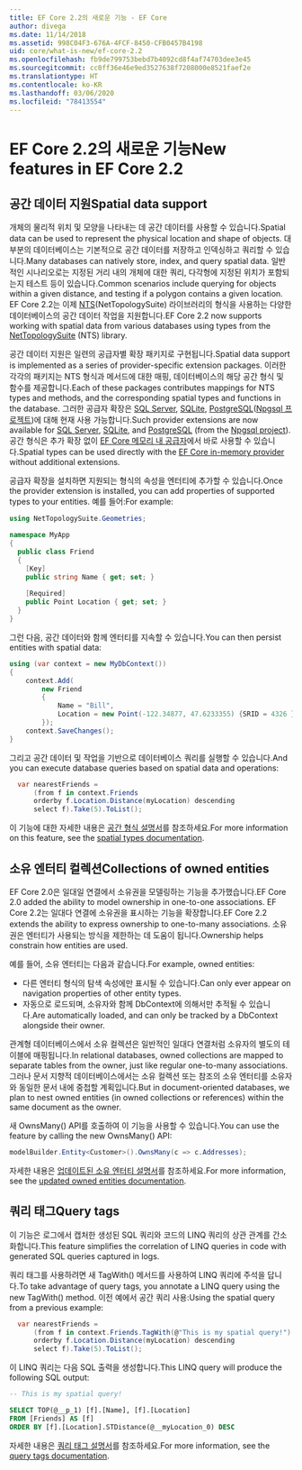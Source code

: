 ```yaml
---
title: EF Core 2.2의 새로운 기능 - EF Core
author: divega
ms.date: 11/14/2018
ms.assetid: 998C04F3-676A-4FCF-8450-CFB0457B4198
uid: core/what-is-new/ef-core-2.2
ms.openlocfilehash: fb9de799753bebd7b4092cd8f4af74703dee3e45
ms.sourcegitcommit: cc0ff36e46e9ed3527638f7208000e8521faef2e
ms.translationtype: HT
ms.contentlocale: ko-KR
ms.lasthandoff: 03/06/2020
ms.locfileid: "78413554"
---
```

# <a name="new-features-in-ef-core-22"></a><span data-ttu-id="3ee92-102">EF Core 2.2의 새로운 기능</span><span class="sxs-lookup"><span data-stu-id="3ee92-102">New features in EF Core 2.2</span></span>

## <a name="spatial-data-support"></a><span data-ttu-id="3ee92-103">공간 데이터 지원</span><span class="sxs-lookup"><span data-stu-id="3ee92-103">Spatial data support</span></span>

<span data-ttu-id="3ee92-104">개체의 물리적 위치 및 모양을 나타내는 데 공간 데이터를 사용할 수 있습니다.</span><span class="sxs-lookup"><span data-stu-id="3ee92-104">Spatial data can be used to represent the physical location and shape of objects.</span></span>
<span data-ttu-id="3ee92-105">대부분의 데이터베이스는 기본적으로 공간 데이터를 저장하고 인덱싱하고 쿼리할 수 있습니다.</span><span class="sxs-lookup"><span data-stu-id="3ee92-105">Many databases can natively store, index, and query spatial data.</span></span>
<span data-ttu-id="3ee92-106">일반적인 시나리오로는 지정된 거리 내의 개체에 대한 쿼리, 다각형에 지정된 위치가 포함되는지 테스트 등이 있습니다.</span><span class="sxs-lookup"><span data-stu-id="3ee92-106">Common scenarios include querying for objects within a given distance, and testing if a polygon contains a given location.</span></span>
<span data-ttu-id="3ee92-107">EF Core 2.2는 이제 [NTS](https://github.com/NetTopologySuite/NetTopologySuite)(NetTopologySuite) 라이브러리의 형식을 사용하는 다양한 데이터베이스의 공간 데이터 작업을 지원합니다.</span><span class="sxs-lookup"><span data-stu-id="3ee92-107">EF Core 2.2 now supports working with spatial data from various databases using types from the [NetTopologySuite](https://github.com/NetTopologySuite/NetTopologySuite) (NTS) library.</span></span>

<span data-ttu-id="3ee92-108">공간 데이터 지원은 일련의 공급자별 확장 패키지로 구현됩니다.</span><span class="sxs-lookup"><span data-stu-id="3ee92-108">Spatial data support is implemented as a series of provider-specific extension packages.</span></span>
<span data-ttu-id="3ee92-109">이러한 각각의 패키지는 NTS 형식과 메서드에 대한 매핑, 데이터베이스의 해당 공간 형식 및 함수를 제공합니다.</span><span class="sxs-lookup"><span data-stu-id="3ee92-109">Each of these packages contributes mappings for NTS types and methods, and the corresponding spatial types and functions in the database.</span></span>
<span data-ttu-id="3ee92-110">그러한 공급자 확장은 [SQL Server](https://www.nuget.org/packages/Microsoft.EntityFrameworkCore.SqlServer.NetTopologySuite/), [SQLite](https://www.nuget.org/packages/Microsoft.EntityFrameworkCore.Sqlite.NetTopologySuite/), [PostgreSQL](https://www.nuget.org/packages/Npgsql.EntityFrameworkCore.PostgreSQL.NetTopologySuite/)([Npgsql 프로젝트](https://www.npgsql.org/))에 대해 현재 사용 가능합니다.</span><span class="sxs-lookup"><span data-stu-id="3ee92-110">Such provider extensions are now available for [SQL Server](https://www.nuget.org/packages/Microsoft.EntityFrameworkCore.SqlServer.NetTopologySuite/), [SQLite](https://www.nuget.org/packages/Microsoft.EntityFrameworkCore.Sqlite.NetTopologySuite/), and [PostgreSQL](https://www.nuget.org/packages/Npgsql.EntityFrameworkCore.PostgreSQL.NetTopologySuite/) (from the [Npgsql project](https://www.npgsql.org/)).</span></span>
<span data-ttu-id="3ee92-111">공간 형식은 추가 확장 없이 [EF Core 메모리 내 공급자](xref:core/providers/in-memory/index)에서 바로 사용할 수 있습니다.</span><span class="sxs-lookup"><span data-stu-id="3ee92-111">Spatial types can be used directly with the [EF Core in-memory provider](xref:core/providers/in-memory/index) without additional extensions.</span></span>

<span data-ttu-id="3ee92-112">공급자 확장을 설치하면 지원되는 형식의 속성을 엔터티에 추가할 수 있습니다.</span><span class="sxs-lookup"><span data-stu-id="3ee92-112">Once the provider extension is installed, you can add properties of supported types to your entities.</span></span> <span data-ttu-id="3ee92-113">예를 들어:</span><span class="sxs-lookup"><span data-stu-id="3ee92-113">For example:</span></span>

``` csharp
using NetTopologySuite.Geometries;

namespace MyApp
{
  public class Friend
  {
    [Key]
    public string Name { get; set; }
  
    [Required]
    public Point Location { get; set; }
  }
}
```

<span data-ttu-id="3ee92-114">그런 다음, 공간 데이터와 함께 엔터티를 지속할 수 있습니다.</span><span class="sxs-lookup"><span data-stu-id="3ee92-114">You can then persist entities with spatial data:</span></span>

``` csharp
using (var context = new MyDbContext())
{
    context.Add(
        new Friend
        {
            Name = "Bill",
            Location = new Point(-122.34877, 47.6233355) {SRID = 4326 }
        });
    context.SaveChanges();
}
```

<span data-ttu-id="3ee92-115">그리고 공간 데이터 및 작업을 기반으로 데이터베이스 쿼리를 실행할 수 있습니다.</span><span class="sxs-lookup"><span data-stu-id="3ee92-115">And you can execute database queries based on spatial data and operations:</span></span>

``` csharp
  var nearestFriends =
      (from f in context.Friends
      orderby f.Location.Distance(myLocation) descending
      select f).Take(5).ToList();
```

<span data-ttu-id="3ee92-116">이 기능에 대한 자세한 내용은 [공간 형식 설명서](xref:core/modeling/spatial)를 참조하세요.</span><span class="sxs-lookup"><span data-stu-id="3ee92-116">For more information on this feature, see the [spatial types documentation](xref:core/modeling/spatial).</span></span>

## <a name="collections-of-owned-entities"></a><span data-ttu-id="3ee92-117">소유 엔터티 컬렉션</span><span class="sxs-lookup"><span data-stu-id="3ee92-117">Collections of owned entities</span></span>

<span data-ttu-id="3ee92-118">EF Core 2.0은 일대일 연결에서 소유권을 모델링하는 기능을 추가했습니다.</span><span class="sxs-lookup"><span data-stu-id="3ee92-118">EF Core 2.0 added the ability to model ownership in one-to-one associations.</span></span>
<span data-ttu-id="3ee92-119">EF Core 2.2는 일대다 연결에 소유권을 표시하는 기능을 확장합니다.</span><span class="sxs-lookup"><span data-stu-id="3ee92-119">EF Core 2.2 extends the ability to express ownership to one-to-many associations.</span></span>
<span data-ttu-id="3ee92-120">소유권은 엔터티가 사용되는 방식을 제한하는 데 도움이 됩니다.</span><span class="sxs-lookup"><span data-stu-id="3ee92-120">Ownership helps constrain how entities are used.</span></span>

<span data-ttu-id="3ee92-121">예를 들어, 소유 엔터티는 다음과 같습니다.</span><span class="sxs-lookup"><span data-stu-id="3ee92-121">For example, owned entities:</span></span>

- <span data-ttu-id="3ee92-122">다른 엔터티 형식의 탐색 속성에만 표시될 수 있습니다.</span><span class="sxs-lookup"><span data-stu-id="3ee92-122">Can only ever appear on navigation properties of other entity types.</span></span>
- <span data-ttu-id="3ee92-123">자동으로 로드되며, 소유자와 함께 DbContext에 의해서만 추적될 수 있습니다.</span><span class="sxs-lookup"><span data-stu-id="3ee92-123">Are automatically loaded, and can only be tracked by a DbContext alongside their owner.</span></span>

<span data-ttu-id="3ee92-124">관계형 데이터베이스에서 소유 컬렉션은 일반적인 일대다 연결처럼 소유자의 별도의 테이블에 매핑됩니다.</span><span class="sxs-lookup"><span data-stu-id="3ee92-124">In relational databases, owned collections are mapped to separate tables from the owner, just like regular one-to-many associations.</span></span>
<span data-ttu-id="3ee92-125">그러나 문서 지향적 데이터베이스에서는 소유 컬렉션 또는 참조의 소유 엔터티를 소유자와 동일한 문서 내에 중첩할 계획입니다.</span><span class="sxs-lookup"><span data-stu-id="3ee92-125">But in document-oriented databases, we plan to nest owned entities (in owned collections or references) within the same document as the owner.</span></span>

<span data-ttu-id="3ee92-126">새 OwnsMany() API를 호출하여 이 기능을 사용할 수 있습니다.</span><span class="sxs-lookup"><span data-stu-id="3ee92-126">You can use the feature by calling the new OwnsMany() API:</span></span>

``` csharp
modelBuilder.Entity<Customer>().OwnsMany(c => c.Addresses);
```

<span data-ttu-id="3ee92-127">자세한 내용은 [업데이트된 소유 엔터티 설명서](xref:core/modeling/owned-entities#collections-of-owned-types)를 참조하세요.</span><span class="sxs-lookup"><span data-stu-id="3ee92-127">For more information, see the [updated owned entities documentation](xref:core/modeling/owned-entities#collections-of-owned-types).</span></span>

## <a name="query-tags"></a><span data-ttu-id="3ee92-128">쿼리 태그</span><span class="sxs-lookup"><span data-stu-id="3ee92-128">Query tags</span></span>

<span data-ttu-id="3ee92-129">이 기능은 로그에서 캡처한 생성된 SQL 쿼리와 코드의 LINQ 쿼리의 상관 관계를 간소화합니다.</span><span class="sxs-lookup"><span data-stu-id="3ee92-129">This feature simplifies the correlation of LINQ queries in code with generated SQL queries captured in logs.</span></span>

<span data-ttu-id="3ee92-130">쿼리 태그를 사용하려면 새 TagWith() 메서드를 사용하여 LINQ 쿼리에 주석을 답니다.</span><span class="sxs-lookup"><span data-stu-id="3ee92-130">To take advantage of query tags, you annotate a LINQ query using the new TagWith() method.</span></span>
<span data-ttu-id="3ee92-131">이전 예에서 공간 쿼리 사용:</span><span class="sxs-lookup"><span data-stu-id="3ee92-131">Using the spatial query from a previous example:</span></span>

``` csharp
  var nearestFriends =
      (from f in context.Friends.TagWith(@"This is my spatial query!")
      orderby f.Location.Distance(myLocation) descending
      select f).Take(5).ToList();
```

<span data-ttu-id="3ee92-132">이 LINQ 쿼리는 다음 SQL 출력을 생성합니다.</span><span class="sxs-lookup"><span data-stu-id="3ee92-132">This LINQ query will produce the following SQL output:</span></span>

``` sql
-- This is my spatial query!

SELECT TOP(@__p_1) [f].[Name], [f].[Location]
FROM [Friends] AS [f]
ORDER BY [f].[Location].STDistance(@__myLocation_0) DESC
```

<span data-ttu-id="3ee92-133">자세한 내용은 [쿼리 태그 설명서](xref:core/querying/tags)를 참조하세요.</span><span class="sxs-lookup"><span data-stu-id="3ee92-133">For more information, see the [query tags documentation](xref:core/querying/tags).</span></span>
